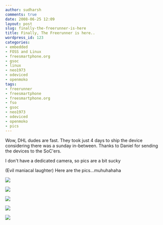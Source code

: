 ```yaml
---
author: sudharsh
comments: true
date: 2008-06-25 12:09
layout: post
slug: finally-the-freerunner-is-here
title: Finally, The Freerunner is here..
wordpress_id: 123
categories:
- embedded
- FOSS and Linux
- freesmartphone.org
- gsoc
- linux
- neo1973
- odeviced
- openmoko
tags:
- freerunner
- freesmartphone
- freesmartphone.org
- fso
- gsoc
- neo1973
- odeviced
- openmoko
- pics
---
```


Wow, DHL dudes are fast. They took just 4 days to ship the device considering there was a sunday in-between. Thanks to Daniel for sending the devices to the SoC'ers.

I don't have a dedicated camera, so pics are a bit sucky

(Evil maniacal laughter) Here are the pics...muhuhahaha

[![](http://sudharsh.files.wordpress.com/2008/06/image0021.jpg?w=128)](http://sudharsh.files.wordpress.com/2008/06/image0021.jpg)

[![](http://sudharsh.files.wordpress.com/2008/06/image0051.jpg?w=128)](http://sudharsh.files.wordpress.com/2008/06/image0051.jpg)

[![](http://sudharsh.files.wordpress.com/2008/06/image006.jpg?w=128)](http://sudharsh.files.wordpress.com/2008/06/image006.jpg)


[![](http://sudharsh.files.wordpress.com/2008/06/image007.jpg?w=128)](http://sudharsh.files.wordpress.com/2008/06/image007.jpg)




[![](http://sudharsh.files.wordpress.com/2008/06/image008.jpg?w=128)](http://sudharsh.files.wordpress.com/2008/06/image008.jpg)
